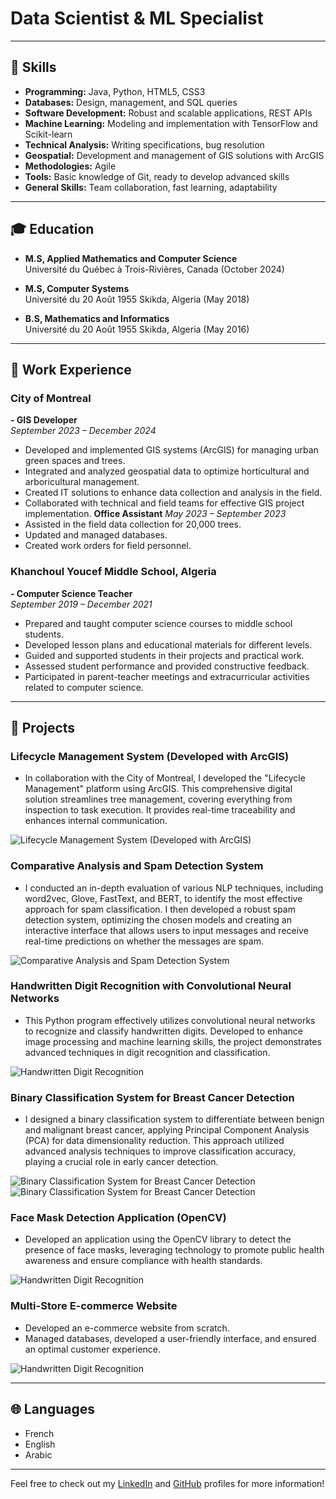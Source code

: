 # Data Scientist & ML Specialist

---

## 🔧 Skills

- **Programming:** Java, Python, HTML5, CSS3  
- **Databases:** Design, management, and SQL queries  
- **Software Development:** Robust and scalable applications, REST APIs  
- **Machine Learning:** Modeling and implementation with TensorFlow and Scikit-learn  
- **Technical Analysis:** Writing specifications, bug resolution  
- **Geospatial:** Development and management of GIS solutions with ArcGIS  
- **Methodologies:** Agile  
- **Tools:** Basic knowledge of Git, ready to develop advanced skills  
- **General Skills:** Team collaboration, fast learning, adaptability  

---

## 🎓 Education

- **M.S, Applied Mathematics and Computer Science**  
  Université du Québec à Trois-Rivières, Canada (October 2024)

- **M.S, Computer Systems**  
  Université du 20 Août 1955 Skikda, Algeria (May 2018)

- **B.S, Mathematics and Informatics**  
  Université du 20 Août 1955 Skikda, Algeria (May 2016)
  
---

## 💼 Work Experience

### City of Montreal
**- GIS Developer**  
*September 2023 – December 2024*
- Developed and implemented GIS systems (ArcGIS) for managing urban green spaces and trees.
- Integrated and analyzed geospatial data to optimize horticultural and arboricultural management.
- Created IT solutions to enhance data collection and analysis in the field.
- Collaborated with technical and field teams for effective GIS project implementation.
**Office Assistant**
*May 2023 – September 2023*
- Assisted in the field data collection for 20,000 trees.
- Updated and managed databases.
- Created work orders for field personnel.

### Khanchoul Youcef Middle School, Algeria
**- Computer Science Teacher**  
*September 2019 – December 2021*
- Prepared and taught computer science courses to middle school students.
- Developed lesson plans and educational materials for different levels.
- Guided and supported students in their projects and practical work.
- Assessed student performance and provided constructive feedback.
- Participated in parent-teacher meetings and extracurricular activities related to computer science.

---

## 📂 Projects

### Lifecycle Management System (Developed with ArcGIS)
- In collaboration with the City of Montreal, I developed the "Lifecycle Management" platform using ArcGIS. This comprehensive digital solution streamlines tree management, covering everything from inspection to task execution. It provides real-time traceability and enhances internal communication.

![Lifecycle Management System (Developed with ArcGIS)](assets/img/PlanifCarte.PNG)  <!-- Replace with your project image -->

### Comparative Analysis and Spam Detection System
- I conducted an in-depth evaluation of various NLP techniques, including word2vec, Glove, FastText, and BERT, to identify the most effective approach for spam classification. I then developed a robust spam detection system, optimizing the chosen models and creating an interactive interface that allows users to input messages and receive real-time predictions on whether the messages are spam.

![Comparative Analysis and Spam Detection System](assets/img/Spam_detection.png)  <!-- Replace with your project image -->

### Handwritten Digit Recognition with Convolutional Neural Networks
- This Python program effectively utilizes convolutional neural networks to recognize and classify handwritten digits. Developed to enhance image processing and machine learning skills, the project demonstrates advanced techniques in digit recognition and classification.
  
![Handwritten Digit Recognition](assets/img/Reconnaissance_des_chiffres_manuscrites_python.PNG)  <!-- Replace with your project image -->

### Binary Classification System for Breast Cancer Detection
- I designed a binary classification system to differentiate between benign and malignant breast cancer, applying Principal Component Analysis (PCA) for data dimensionality reduction. This approach utilized advanced analysis techniques to improve classification accuracy, playing a crucial role in early cancer detection.
  
![Binary Classification System for Breast Cancer Detection](assets/img/Brest_cancer_detection_2dim.png)  <!-- Replace with your project image -->
![Binary Classification System for Breast Cancer Detection](assets/img/Result_Brest_cancer_detection_2dim.png)  <!-- Replace with your project image -->

### Face Mask Detection Application (OpenCV)
- Developed an application using the OpenCV library to detect the presence of face masks, leveraging technology to promote public health awareness and ensure compliance with health standards.
  
![Handwritten Digit Recognition](assets/img/Mask_detection.png)  <!-- Replace with your project image -->

### Multi-Store E-commerce Website
- Developed an e-commerce website from scratch.
- Managed databases, developed a user-friendly interface, and ensured an optimal customer experience.
  
![Handwritten Digit Recognition](https://via.placeholder.com/600x400)  <!-- Replace with your project image -->

---

## 🌐 Languages
- French
- English
- Arabic

---

Feel free to check out my [LinkedIn](https://www.linkedin.com/in/bilel-mezhoud/) and [GitHub](https://github.com/BilelMezhoud) profiles for more information!

